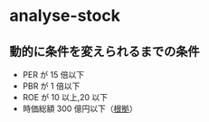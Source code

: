# analyse-stock

## 動的に条件を変えられるまでの条件

- PER が 15 倍以下
- PBR が 1 倍以下
- ROE が 10 以上,20 以下
- 時価総額 300 億円以下（[根拠](https://diamond.jp/articles/-/223365)）
